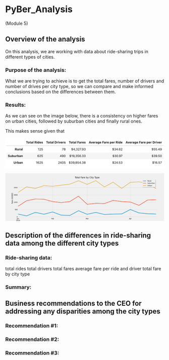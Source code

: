 # PyBer_Analysis 
(Module 5)

## Overview of the analysis
On this analysis, we are working with data about ride-sharing trips in different types of cities.

### Purpose of the analysis:
What we are trying to achieve is to get the total fares, number of drivers and number of drives per city type, so we can compare and make informed conclusions based on the differences between them.

### Results:

As we can see on the image below, there is a consistency on higher fares on urban cities, followed by suburban cities and finally rural ones.

This makes sense given that 

![Alt text](https://github.com/sofiwolfes/PyBer_Analysis/blob/main/Challenge-Fig2.png)

![Alt text](https://github.com/sofiwolfes/PyBer_Analysis/blob/main/Challenge-Fig1.png)

## Description of the differences in ride-sharing data among the different city types

### Ride-sharing data:


total rides
total drivers
total fares
average fare per ride and driver
total fare by city type

### Summary:

## Business recommendations to the CEO for addressing any disparities among the city types
### Recommendation #1:
### Recommendation #2:
### Recommendation #3:
